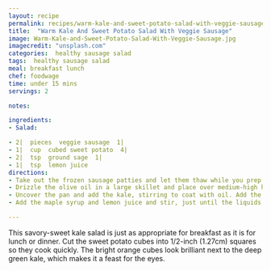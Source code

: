 ```yaml
---
layout: recipe
permalink: recipes/warm-kale-and-sweet-potato-salad-with-veggie-sausage
title:  "Warm Kale And Sweet Potato Salad With Veggie Sausage"
image: Warm-Kale-and-Sweet-Potato-Salad-With-Veggie-Sausage.jpg
imagecredit: "unsplash.com"
categories:  healthy sausage salad
tags:  healthy sausage salad
meal: breakfast lunch
chef: foodwage
time: under 15 mins
servings: 2

notes:

ingredients:
- Salad:

- 2|  pieces  veggie sausage  1|
- 1|  cup  cubed sweet potato  4|
- 2|  tsp  ground sage  1|
- 1|  tsp  lemon juice
directions:
- Take out the frozen sausage patties and let them thaw while you prep the salad.
- Drizzle the olive oil in a large skillet and place over medium-high heat. Add the sweet potato cubes and stir until they start to sizzle. Reduce the heat to medium-low and cover the pan so the sweet potatoes steam. Cook for about 10 minutes, until they are tender when pierced with a paring knife.
- Uncover the pan and add the kale, stirring to coat with oil. Add the sage and stir until the kale turns dark green.
- Add the maple syrup and lemon juice and stir, just until the liquids coat the vegetables. Remove from heat and keep warm.

---
```


This savory-sweet kale salad is just as appropriate for breakfast as it is for lunch or dinner. Cut the sweet potato cubes into 1/2-inch (1.27cm) squares so they cook quickly. The bright orange cubes look brilliant next to the deep green kale, which makes it a feast for the eyes.